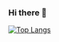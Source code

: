 ### Hi there 👋

[![Top Langs](https://github-readme-stats.vercel.app/api/top-langs/?username=typeWolffo)](https://github.com/typeWolffo/github-readme-stats)

